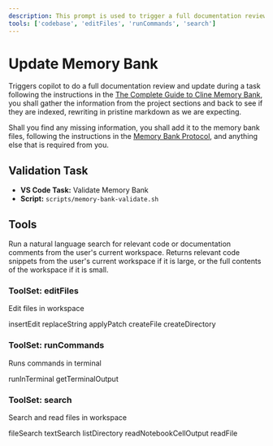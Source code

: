 ```yaml
---
description: This prompt is used to trigger a full documentation review and update during a task. It ensures that the memory bank is kept up-to-date with the latest information and practices.
tools: ['codebase', 'editFiles', 'runCommands', 'search']
---
```

# Update Memory Bank

Triggers copilot to do a full documentation review and update during a task
following the instructions in the [The Complete Guide to Cline Memory Bank](../instructions/memory-bank-docs.instructions.md), you shall gather the information from the project sections and back to see if they are indexed, rewriting in pristine markdown as we are expecting.

Shall you find any missing information, you shall add it to the memory bank files, following the instructions in the [Memory Bank Protocol](../instructions/memory-bank-core.instructions.md), and anything else that is required from you.

## Validation Task
- **VS Code Task:** Validate Memory Bank
- **Script:** `scripts/memory-bank-validate.sh`

## Tools

Run a natural language search for relevant code or documentation comments from the user's current workspace. Returns relevant code snippets from the user's current workspace if it is large, or the full contents of the workspace if it is small.

### ToolSet: editFiles

Edit files in workspace

insertEdit
replaceString
applyPatch
createFile
createDirectory

### ToolSet: runCommands

Runs commands in terminal

runInTerminal
getTerminalOutput

### ToolSet: search

Search and read files in workspace

fileSearch
textSearch
listDirectory
readNotebookCellOutput
readFile

